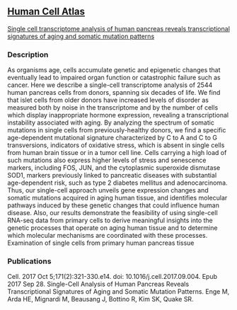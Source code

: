 ## [Human Cell Atlas](https://prod.data.humancellatlas.org/) 
[Single cell transcriptome analysis of human pancreas reveals transcriptional signatures of aging and somatic mutation patterns](https://prod.data.humancellatlas.org/explore/projects/e8642221-4c2c-4fd7-b926-a68bce363c88)

### Description
As organisms age, cells accumulate genetic and epigenetic changes that eventually lead to impaired organ function or catastrophic failure such as cancer. Here we describe a single-cell transcriptome analysis of 2544 human pancreas cells from donors, spanning six decades of life. We find that islet cells from older donors have increased levels of disorder as measured both by noise in the transcriptome and by the number of cells which display inappropriate hormone expression, revealing a transcriptional instability associated with aging. By analyzing the spectrum of somatic mutations in single cells from previously-healthy donors, we find a specific age-dependent mutational signature characterized by C to A and C to G transversions, indicators of oxidative stress, which is absent in single cells from human brain tissue or in a tumor cell line. Cells carrying a high load of such mutations also express higher levels of stress and senescence markers, including FOS, JUN, and the cytoplasmic superoxide dismutase SOD1, markers previously linked to pancreatic diseases with substantial age-dependent risk, such as type 2 diabetes mellitus and adenocarcinoma. Thus, our single-cell approach unveils gene expression changes and somatic mutations acquired in aging human tissue, and identifies molecular pathways induced by these genetic changes that could influence human disease. Also, our results demonstrate the feasibility of using single-cell RNA-seq data from primary cells to derive meaningful insights into the genetic processes that operate on aging human tissue and to determine which molecular mechanisms are coordinated with these processes. Examination of single cells from primary human pancreas tissue

### Publications
Cell. 2017 Oct 5;171(2):321-330.e14. doi: 10.1016/j.cell.2017.09.004. Epub 2017 Sep 28.
Single-Cell Analysis of Human Pancreas Reveals Transcriptional Signatures of Aging and Somatic Mutation Patterns.
Enge M, Arda HE, Mignardi M, Beausang J, Bottino R, Kim SK, Quake SR.
